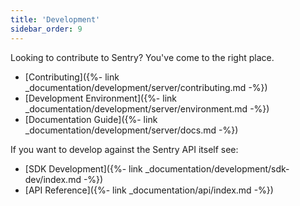 ```yaml
---
title: 'Development'
sidebar_order: 9
---
```


Looking to contribute to Sentry? You've come to the right place.

-   [Contributing]({%- link _documentation/development/server/contributing.md -%})
-   [Development Environment]({%- link _documentation/development/server/environment.md -%})
-   [Documentation Guide]({%- link _documentation/development/server/docs.md -%})

If you want to develop against the Sentry API itself see:

-   [SDK Development]({%- link _documentation/development/sdk-dev/index.md -%})
-   [API Reference]({%- link _documentation/api/index.md -%})
